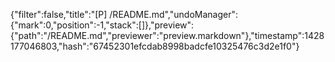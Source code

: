 {"filter":false,"title":"[P] /README.md","undoManager":{"mark":0,"position":-1,"stack":[]},"preview":{"path":"/README.md","previewer":"preview.markdown"},"timestamp":1428177046803,"hash":"67452301efcdab8998badcfe10325476c3d2e1f0"}
